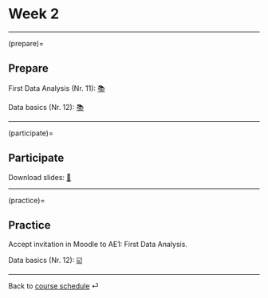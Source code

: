 # Week 2


---

(prepare)=
## Prepare

First Data Analysis (Nr. 11): [📚](https://openintro-ims.netlify.app/data-hello.html#case-study-stents-strokes)

Data basics (Nr. 12): [📚](https://openintro-ims.netlify.app/data-hello.html#data-basics)


---

(participate)=
## Participate


Download slides: [📑](https://drive.google.com/file/d/1-4ZD7qCo5Mxfm7cRsuoIFxrfCwq7LbO9/view?usp=sharing)


---

(practice)=
## Practice


Accept invitation in Moodle to AE1: First Data Analysis.

Data basics (Nr. 12): [☑️](https://forms.gle/EJT7mcYgPi8drKgR9)

---

Back to [course schedule](../docs/course-schedule.md) ⏎
